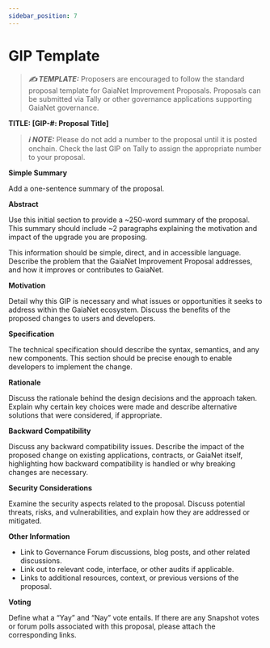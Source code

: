 ```yaml
---
sidebar_position: 7
---
```


# GIP Template

> **_✍️ TEMPLATE:_** Proposers are encouraged to follow the standard proposal template for GaiaNet Improvement Proposals. Proposals can be submitted via Tally or other governance applications supporting GaiaNet governance. 


**TITLE: [GIP-#: Proposal Title]**
> **_ℹ️ NOTE:_** Please do not add a number to the proposal until it is posted onchain. Check the last GIP on Tally to assign the appropriate number to your proposal.

**Simple Summary**

Add a one-sentence summary of the proposal.

**Abstract**

Use this initial section to provide a ~250-word summary of the proposal. This summary should include ~2 paragraphs explaining the motivation and impact of the upgrade you are proposing.

This information should be simple, direct, and in accessible language. Describe the problem that the GaiaNet Improvement Proposal addresses, and how it improves or contributes to GaiaNet.

**Motivation**

Detail why this GIP is necessary and what issues or opportunities it seeks to address within the GaiaNet ecosystem. Discuss the benefits of the proposed changes to users and developers.

**Specification**

The technical specification should describe the syntax, semantics, and any new components. This section should be precise enough to enable developers to implement the change.

**Rationale**

Discuss the rationale behind the design decisions and the approach taken. Explain why certain key choices were made and describe alternative solutions that were considered, if appropriate.

**Backward Compatibility**

Discuss any backward compatibility issues. Describe the impact of the proposed change on existing applications, contracts, or GaiaNet itself, highlighting how backward compatibility is handled or why breaking changes are necessary.

**Security Considerations**

Examine the security aspects related to the proposal. Discuss potential threats, risks, and vulnerabilities, and explain how they are addressed or mitigated.

**Other Information**

* Link to Governance Forum discussions, blog posts, and other related discussions.
* Link out to relevant code, interface, or other audits if applicable.
* Links to additional resources, context, or previous versions of the proposal.

**Voting**

Define what a “Yay” and “Nay” vote entails. If there are any Snapshot votes or forum polls associated with this proposal, please attach the corresponding links.
